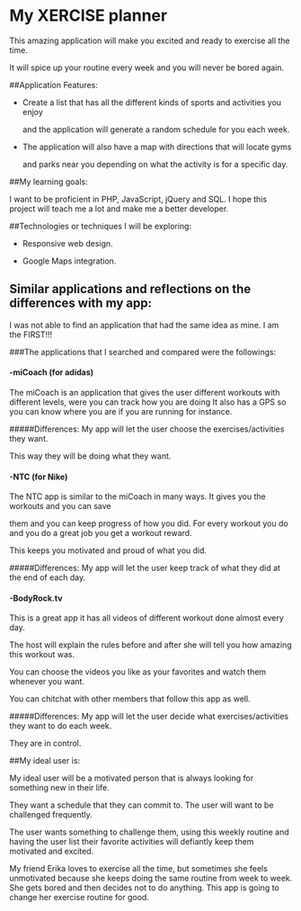 # My XERCISE planner

This amazing application will make you excited and ready to exercise all the time. 

It will spice up your routine every week and you will never be bored again.

##Application Features:

-	Create a list that has all the different kinds of sports and activities you enjoy 

	and the application will generate a random schedule for you each week.

-	The application will also have a map with directions that will locate gyms 

	and parks near you depending on what the activity is for a specific day.

##My learning goals:

I want to be proficient in PHP, JavaScript, jQuery and SQL. I hope this project will teach me a lot and make me a better developer.

##Technologies or techniques I will be exploring:

- 	Responsive web design.

- 	Google Maps integration.

## Similar applications and reflections on the differences with my app:

I was not able to find an application that had the same idea as mine.
I am the FIRST!!!

###The applications that I searched and compared were the followings:

#### -miCoach (for adidas)

The miCoach is an application that gives the user different workouts with different levels, were you can track 
how you are doing It also has a GPS so you can know where you are if you are running for instance. 

#####Differences: My app will let the user choose the exercises/activities they want. 

This way they will be doing what they want.

#### -NTC (for Nike)

The NTC app is similar to the miCoach in many ways. It gives you the workouts and you can save 

them and you can keep progress of how you did. For every workout you do and you do a great job you get a workout reward. 

This keeps you motivated and proud of what you did.

#####Differences: My app will let the user keep track of what they did at the end of each day.

#### -BodyRock.tv

This is a great app it has all videos of different workout done almost every day. 

The host will explain the rules before and after she will tell you how amazing this workout was. 

You can choose the videos you like as your favorites and watch them whenever you want.

You can chitchat with other members that follow this app as well.

#####Differences: My app will let the user decide what exercises/activities they want to do each week. 

They are in control.

##My ideal user is:

My ideal user will be a motivated person that is always looking for something new in their life.
 
They want a schedule that they can commit to. The user will want to be challenged frequently. 

The user wants something to challenge them, using this weekly routine and having the user list their favorite activities will defiantly keep them motivated and excited.

My friend Erika loves to exercise all the time, but sometimes she feels unmotivated because she keeps doing the same routine from week to week. 
She gets bored and then decides not to do anything. 
This app is going to change her exercise routine for good. 
